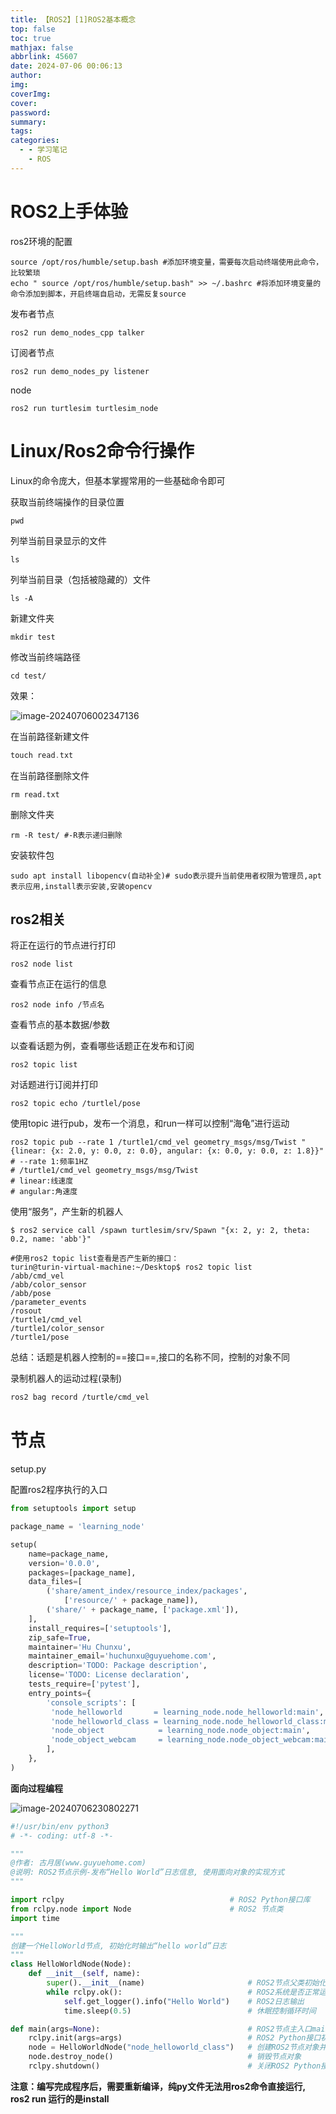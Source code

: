 ```yaml
---
title: 【ROS2】[1]ROS2基本概念
top: false
toc: true
mathjax: false
abbrlink: 45607
date: 2024-07-06 00:06:13
author:
img:
coverImg:
cover:
password:
summary:
tags:
categories:
  - - 学习笔记
    - ROS
---
```


# ROS2上手体验

ros2环境的配置

```
source /opt/ros/humble/setup.bash #添加环境变量，需要每次启动终端使用此命令，比较繁琐
echo " source /opt/ros/humble/setup.bash" >> ~/.bashrc #将添加环境变量的命令添加到脚本，开启终端自启动，无需反复source
```

发布者节点

```
ros2 run demo_nodes_cpp talker 
```

订阅者节点

```
ros2 run demo_nodes_py listener
```

node

```
ros2 run turtlesim turtlesim_node
```



# Linux/Ros2命令行操作

Linux的命令庞大，但基本掌握常用的一些基础命令即可

获取当前终端操作的目录位置

```
pwd
```

列举当前目录显示的文件

```
ls
```

列举当前目录（包括被隐藏的）文件

```
ls -A
```

新建文件夹

```
mkdir test
```

修改当前终端路径

```
cd test/
```

效果：

![image-20240706002347136](【ROS2】ROS2基本概念/image-20240706002347136.png)

在当前路径新建文件

```c
touch read.txt
```

在当前路径删除文件

```
rm read.txt
```

删除文件夹

```
rm -R test/ #-R表示递归删除
```

安装软件包

```
sudo apt install libopencv(自动补全)# sudo表示提升当前使用者权限为管理员,apt表示应用,install表示安装,安装opencv
```

## ros2相关

将正在运行的节点进行打印

```
ros2 node list 
```

查看节点正在运行的信息

```
ros2 node info /节点名
```

查看节点的基本数据/参数

以查看话题为例，查看哪些话题正在发布和订阅

```
ros2 topic list
```

对话题进行订阅并打印

```
ros2 topic echo /turtlel/pose
```

使用topic 进行pub，发布一个消息，和run一样可以控制“海龟”进行运动

```
ros2 topic pub --rate 1 /turtle1/cmd_vel geometry_msgs/msg/Twist "{linear: {x: 2.0, y: 0.0, z: 0.0}, angular: {x: 0.0, y: 0.0, z: 1.8}}" 
# --rate 1:频率1HZ
# /turtle1/cmd_vel geometry_msgs/msg/Twist
# linear:线速度
# angular:角速度
```

使用“服务”，产生新的机器人

```
$ ros2 service call /spawn turtlesim/srv/Spawn "{x: 2, y: 2, theta: 0.2, name: 'abb'}"

#使用ros2 topic list查看是否产生新的接口：
turin@turin-virtual-machine:~/Desktop$ ros2 topic list
/abb/cmd_vel
/abb/color_sensor
/abb/pose
/parameter_events
/rosout
/turtle1/cmd_vel
/turtle1/color_sensor
/turtle1/pose
```

总结：话题是机器人控制的==接口==,接口的名称不同，控制的对象不同



录制机器人的运动过程(录制)

```1
ros2 bag record /turtle/cmd_vel
```



# 节点

setup.py

配置ros2程序执行的入口

```python
from setuptools import setup

package_name = 'learning_node'

setup(
    name=package_name,
    version='0.0.0',
    packages=[package_name],
    data_files=[
        ('share/ament_index/resource_index/packages',
            ['resource/' + package_name]),
        ('share/' + package_name, ['package.xml']),
    ],
    install_requires=['setuptools'],
    zip_safe=True,
    maintainer='Hu Chunxu',
    maintainer_email='huchunxu@guyuehome.com',
    description='TODO: Package description',
    license='TODO: License declaration',
    tests_require=['pytest'],
    entry_points={
        'console_scripts': [
         'node_helloworld       = learning_node.node_helloworld:main', #节点的配置信息,配置完成后就可以用ros2 run运行
         'node_helloworld_class = learning_node.node_helloworld_class:main',
         'node_object            = learning_node.node_object:main',
         'node_object_webcam     = learning_node.node_object_webcam:main',
        ],
    },
)
```



**面向过程编程**

![image-20240706230802271](【ROS2】ROS2基本概念/image-20240706230802271.png)

```python
#!/usr/bin/env python3
# -*- coding: utf-8 -*-

"""
@作者: 古月居(www.guyuehome.com)
@说明: ROS2节点示例-发布“Hello World”日志信息, 使用面向对象的实现方式
"""

import rclpy                                     # ROS2 Python接口库
from rclpy.node import Node                      # ROS2 节点类
import time

"""
创建一个HelloWorld节点, 初始化时输出“hello world”日志
"""
class HelloWorldNode(Node):
    def __init__(self, name):
        super().__init__(name)                       # ROS2节点父类初始化
        while rclpy.ok():                            # ROS2系统是否正常运行
            self.get_logger().info("Hello World")    # ROS2日志输出
            time.sleep(0.5)                          # 休眠控制循环时间

def main(args=None):                                 # ROS2节点主入口main函数
    rclpy.init(args=args)                            # ROS2 Python接口初始化
    node = HelloWorldNode("node_helloworld_class")   # 创建ROS2节点对象并进行初始化
    node.destroy_node()                              # 销毁节点对象
    rclpy.shutdown()                                 # 关闭ROS2 Python接口
```

**注意：编写完成程序后，需要重新编译，纯py文件无法用ros2命令直接运行, ros2 run 运行的是install**